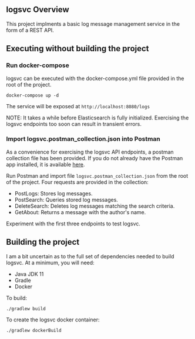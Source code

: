 ## logsvc Overview
This project implments a basic log message management service in the form of a REST API.

## Executing without building the project
### Run docker-compose
logsvc can be executed with the docker-compose.yml file provided in the root of the project.

```
docker-compose up -d
```

The service will be exposed at `http://localhost:8080/logs`

NOTE: It takes a while before Elasticsearch is fully initialized. Exercising the logsvc endpoints too soon can result in transient errors.

### Import logsvc.postman_collection.json into Postman
As a convenience for exercising the logsvc API endpoints, a postman collection file has been provided. If you do not already have the Postman app installed, it is available [here](https://www.postman.com/downloads/).

Run Postman and import file `logsvc.postman_collection.json` from the root of the project. Four requests are provided in the collection:

* PostLogs: Stores log messages.
* PostSearch: Queries stored log messages.
* DeleteSearch: Deletes log messages matching the search criteria.
* GetAbout: Returns a message with the author's name.

Experiment with the first three endpoints to test logsvc.

## Building the project
I am a bit uncertain as to the full set of dependencies needed to build logsvc. At a minimum, you will need:

* Java JDK 11
* Gradle
* Docker

To build: 
```
./gradlew build
```

To create the logsvc docker container:
```angular2html
./gradlew dockerBuild
```
